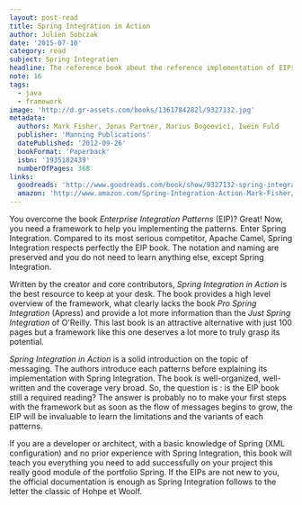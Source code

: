 ```yaml
---
layout: post-read
title: Spring Integration in Action
author: Julien Sobczak
date: '2015-07-10'
category: read
subject: Spring Integration
headline: The reference book about the reference implementation of EIPs. A journey through the framework for beginners and intermediate users.
note: 16
tags:
  - java
  - framework
image: 'http://d.gr-assets.com/books/1361784282l/9327132.jpg'
metadata:
  authors: Mark Fisher, Jonas Partner, Marius Bogoevici, Iwein Fuld
  publisher: 'Manning Publications'
  datePublished: '2012-09-26'
  bookFormat: 'Paperback'
  isbn: '1935182439'
  numberOfPages: 368
links:
  goodreads: 'http://www.goodreads.com/book/show/9327132-spring-integration-in-action'
  amazon: 'http://www.amazon.com/Spring-Integration-Action-Mark-Fisher/dp/1935182439/'
---
```


You overcome the book *Enterprise Integration Patterns* (EIP)? Great! Now, you need a framework to help you implementing the patterns. Enter Spring Integration. Compared to its most serious competitor, Apache Camel, Spring Integration respects perfectly the EIP book. The notation and naming are preserved and you do not need to learn anything else, except Spring Integration.

Written by the creator and core contributors, *Spring Integration in Action* is the best resource to keep at your desk. The book provides a high level overview of the framework, what clearly lacks the book *Pro Spring Integration* (Apress) and provide a lot more information than the *Just Spring Integration* of O'Reilly. This last book is an attractive alternative with just 100 pages but a framework like this one deserves a lot more to truly grasp its potential.

*Spring Integration in Action* is a solid introduction on the topic of messaging. The authors introduce each patterns before explaining its implementation with Spring Integration. The book is well-organized, well-written and the coverage very broad. So, the question is : is the EIP book still a required reading? The answer is probably no to make your first steps with the framework but as soon as the flow of messages begins to grow, the EIP will be invaluable to learn the limitations and the variants of each patterns.

If you are a developer or architect, with a basic knowledge of Spring (XML configuration) and no prior experience with Spring Integration, this book will teach you everything you need to add successfully on your project this really good module of the portfolio Spring. If the EIPs are not new to you, the official documentation is enough as Spring Integration follows to the letter the classic of Hohpe et Woolf.

